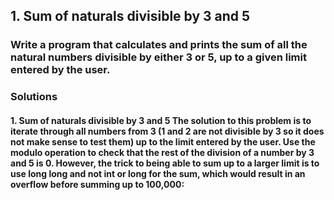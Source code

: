 ## 1. Sum of naturals divisible by 3 and 5

### Write a program that calculates and prints the sum of all the natural numbers divisible by either 3 or 5, up to a given limit entered by the user.

### Solutions

#### 1. Sum of naturals divisible by 3 and 5 The solution to this problem is to iterate through all numbers from 3 (1 and 2 are not divisible by 3 so it does not make sense to test them) up to the limit entered by the user. Use the modulo operation to check that the rest of the division of a number by 3 and 5 is 0. However, the trick to being able to sum up to a larger limit is to use long long and not int or long for the sum, which would result in an overflow before summing up to 100,000:
